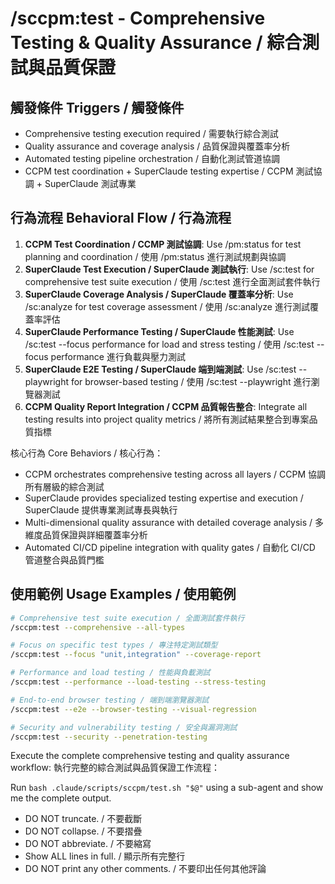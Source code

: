 # /sccpm:test - Comprehensive Testing & Quality Assurance / 綜合測試與品質保證

## 觸發條件 Triggers / 觸發條件
- Comprehensive testing execution required / 需要執行綜合測試
- Quality assurance and coverage analysis / 品質保證與覆蓋率分析
- Automated testing pipeline orchestration / 自動化測試管道協調
- CCPM test coordination + SuperClaude testing expertise / CCPM 測試協調 + SuperClaude 測試專業

## 行為流程 Behavioral Flow / 行為流程
1. **CCPM Test Coordination / CCMP 測試協調**: Use /pm:status for test planning and coordination / 使用 /pm:status 進行測試規劃與協調
2. **SuperClaude Test Execution / SuperClaude 測試執行**: Use /sc:test for comprehensive test suite execution / 使用 /sc:test 進行全面測試套件執行
3. **SuperClaude Coverage Analysis / SuperClaude 覆蓋率分析**: Use /sc:analyze for test coverage assessment / 使用 /sc:analyze 進行測試覆蓋率評估
4. **SuperClaude Performance Testing / SuperClaude 性能測試**: Use /sc:test --focus performance for load and stress testing / 使用 /sc:test --focus performance 進行負載與壓力測試
5. **SuperClaude E2E Testing / SuperClaude 端到端測試**: Use /sc:test --playwright for browser-based testing / 使用 /sc:test --playwright 進行瀏覽器測試
6. **CCPM Quality Report Integration / CCPM 品質報告整合**: Integrate all testing results into project quality metrics / 將所有測試結果整合到專案品質指標

核心行為 Core Behaviors / 核心行為：
- CCPM orchestrates comprehensive testing across all layers / CCPM 協調所有層級的綜合測試
- SuperClaude provides specialized testing expertise and execution / SuperClaude 提供專業測試專長與執行
- Multi-dimensional quality assurance with detailed coverage analysis / 多維度品質保證與詳細覆蓋率分析
- Automated CI/CD pipeline integration with quality gates / 自動化 CI/CD 管道整合與品質門檻

## 使用範例 Usage Examples / 使用範例

```bash
# Comprehensive test suite execution / 全面測試套件執行
/sccpm:test --comprehensive --all-types

# Focus on specific test types / 專注特定測試類型
/sccpm:test --focus "unit,integration" --coverage-report

# Performance and load testing / 性能與負載測試
/sccpm:test --performance --load-testing --stress-testing

# End-to-end browser testing / 端到端瀏覽器測試
/sccpm:test --e2e --browser-testing --visual-regression

# Security and vulnerability testing / 安全與漏洞測試
/sccpm:test --security --penetration-testing
```

Execute the complete comprehensive testing and quality assurance workflow:
執行完整的綜合測試與品質保證工作流程：

Run `bash .claude/scripts/sccpm/test.sh "$@"` using a sub-agent and show me the complete output.

- DO NOT truncate. / 不要截斷
- DO NOT collapse. / 不要摺疊
- DO NOT abbreviate. / 不要縮寫
- Show ALL lines in full. / 顯示所有完整行
- DO NOT print any other comments. / 不要印出任何其他評論